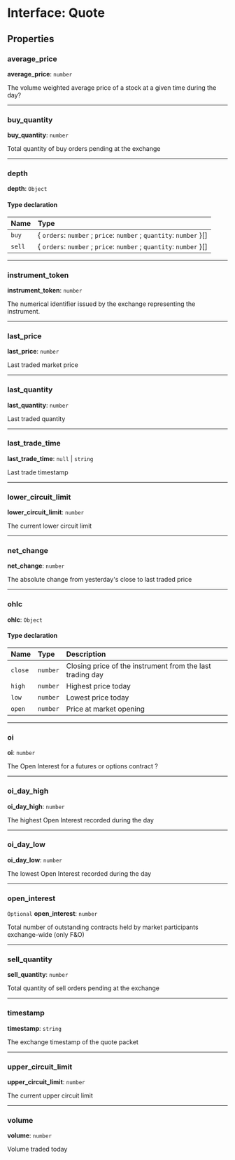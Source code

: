 # Interface: Quote

## Properties

### average\_price

 **average\_price**: `number`

The volume weighted average price of a stock at a given time during the day?

___

### buy\_quantity

 **buy\_quantity**: `number`

Total quantity of buy orders pending at the exchange

___

### depth

 **depth**: `Object`

#### Type declaration

| Name | Type |
| :------ | :------ |
| `buy` | { `orders`: `number` ; `price`: `number` ; `quantity`: `number`  }[] |
| `sell` | { `orders`: `number` ; `price`: `number` ; `quantity`: `number`  }[] |

___

### instrument\_token

 **instrument\_token**: `number`

The numerical identifier issued by the exchange representing the instrument.

___

### last\_price

 **last\_price**: `number`

Last traded market price

___

### last\_quantity

 **last\_quantity**: `number`

Last traded quantity

___

### last\_trade\_time

 **last\_trade\_time**: ``null`` \| `string`

Last trade timestamp

___

### lower\_circuit\_limit

 **lower\_circuit\_limit**: `number`

The current lower circuit limit

___

### net\_change

 **net\_change**: `number`

The absolute change from yesterday's close to last traded price

___

### ohlc

 **ohlc**: `Object`

#### Type declaration

| Name | Type | Description |
| :------ | :------ | :------ |
| `close` | `number` | Closing price of the instrument from the last trading day |
| `high` | `number` | Highest price today |
| `low` | `number` | Lowest price today |
| `open` | `number` | Price at market opening |

___

### oi

 **oi**: `number`

The Open Interest for a futures or options contract ?

___

### oi\_day\_high

 **oi\_day\_high**: `number`

The highest Open Interest recorded during the day

___

### oi\_day\_low

 **oi\_day\_low**: `number`

The lowest Open Interest recorded during the day

___

### open\_interest

 `Optional` **open\_interest**: `number`

Total number of outstanding contracts held by market participants exchange-wide (only F&O)

___

### sell\_quantity

 **sell\_quantity**: `number`

Total quantity of sell orders pending at the exchange

___

### timestamp

 **timestamp**: `string`

The exchange timestamp of the quote packet

___

### upper\_circuit\_limit

 **upper\_circuit\_limit**: `number`

The current upper circuit limit

___

### volume

 **volume**: `number`

Volume traded today
